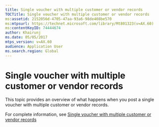 ```yaml
---
title: Single voucher with multiple customer or vendor records
TOCTitle: Single voucher with multiple customer or vendor records
ms:assetid: 2152056d-4705-47aa-93a6-98de408be570
ms:mtpsurl: https://technet.microsoft.com/library/Mt801323(v=AX.60)
ms:contentKeyID: 74444674
author: Khairunj
ms.date: 05/05/2017
mtps_version: v=AX.60
audience: Application User
ms.search.region: Global
---
```


# Single voucher with multiple customer or vendor records 


This topic provides an overview of what happens when you post a single voucher with multiple customer or vendor records.

For complete information, see [Single voucher with multiple customer or vendor records](https://docs.microsoft.com/dynamics365/operations/financials/accounts-payable/single-voucher-multiple-customer-vendor-records)

  



